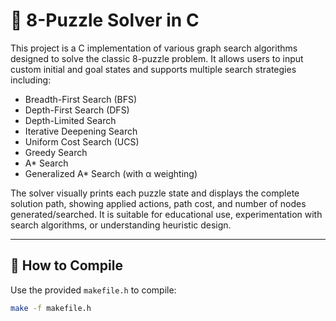 # 🧩 8-Puzzle Solver in C

This project is a C implementation of various graph search algorithms designed to solve the classic 8-puzzle problem. It allows users to input custom initial and goal states and supports multiple search strategies including:

- Breadth-First Search (BFS)  
- Depth-First Search (DFS)  
- Depth-Limited Search  
- Iterative Deepening Search  
- Uniform Cost Search (UCS)  
- Greedy Search  
- A* Search  
- Generalized A* Search (with α weighting)

The solver visually prints each puzzle state and displays the complete solution path, showing applied actions, path cost, and number of nodes generated/searched. It is suitable for educational use, experimentation with search algorithms, or understanding heuristic design.

---

## 🔧 How to Compile

Use the provided `makefile.h` to compile:

```bash
make -f makefile.h
